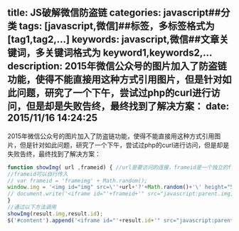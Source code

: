 title: JS破解微信防盗链
categories: javascript##分类
tags: [javascript,微信]##标签，多标签格式为 [tag1,tag2,...]
keywords: javascript,微信##文章关键词，多关键词格式为 keyword1,keywords2,...
description: 2015年微信公众号的图片加入了防盗链功能，使得不能直接用<img src="" />这种方式引用图片，但是针对如此问题，研究了一个下午，尝试过php的curl进行访问，但是却是失败告终，最终找到了解决方案：
date: 2015/11/16 14:24:25 
---
2015年微信公众号的图片加入了防盗链功能，使得不能直接用<img src="" />这种方式引用图片，但是针对如此问题，研究了一个下午，尝试过php的curl进行访问，但是却是失败告终，最终找到了解决方案：

``` javascript
function showImg( url ,frameid) { //url是要访问的连接，frameid是一个独立的frameid
//frameid可以自行传入
// var frameid = 'frameimg' + Math.random();
window.img = '<img id="img" src=\''+url+'?'+Math.random()+'\' height="500px" width="500px" /><script>window.onload = function() { parent.document.getElementById(\''+frameid+'\').height = document.getElementById(\'img\').height+\'px\'; }<'+'/script>';
// document.write('<iframe id="'+frameid+'" src="javascript:parent.img;" frameBorder="0" scrolling="no" width="100%"></iframe>');
}
//通过以下方法调用
showImg(result.img,result.id);
$('#content').append('<iframe id="'+result.id+'" src="javascript:parent.img;" frameBorder="0" scrolling="no" width="100%" height="100%"></iframe>');
``` 